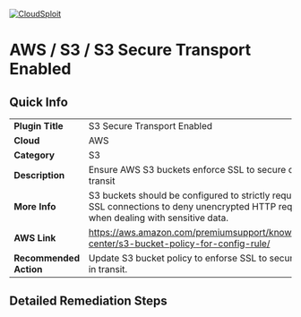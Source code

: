 [![CloudSploit](https://cloudsploit.com/img/logo-new-big-text-100.png "CloudSploit")](https://cloudsploit.com)

# AWS / S3 / S3 Secure Transport Enabled

## Quick Info

| | |
|-|-|
| **Plugin Title** | S3 Secure Transport Enabled |
| **Cloud** | AWS |
| **Category** | S3 |
| **Description** | Ensure AWS S3 buckets enforce SSL to secure data in transit |
| **More Info** | S3 buckets should be configured to strictly require SSL connections to deny unencrypted HTTP requests when dealing with sensitive data. |
| **AWS Link** | https://aws.amazon.com/premiumsupport/knowledge-center/s3-bucket-policy-for-config-rule/ |
| **Recommended Action** | Update S3 bucket policy to enforse SSL to secure data in transit. |

## Detailed Remediation Steps




